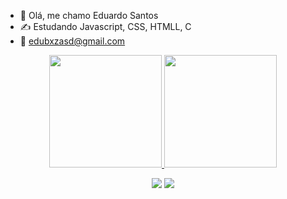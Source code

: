 - 👋 Olá, me chamo Eduardo Santos
- ✍️ Estudando Javascript, CSS, HTMLL, C
- 📧 edubxzasd@gmail.com


<!---
EduSant0/EduSant0 is a ✨ special ✨ repository because its `README.md` (this file) appears on your GitHub profile.
You can click the Preview link to take a look at your changes.
--->

<div align="center">
  <a href="https://github.com/edusant0">
  <img height="180em" src="https://github-readme-stats.vercel.app/api?username=edusant0&show_icons=true&theme=dark&include_all_commits=true&count_private=true"/>
     <img height="180em" src="https://github-readme-stats.vercel.app/api/top-langs/?username=edusant0&layout=compact&langs_count=7&theme=dark"/>
    
    
 
  <a href="https://instagram.com/edu.sant0" target="_blank"><img src="https://img.shields.io/badge/-Instagram-%23E4405F?style=for-the-badge&logo=instagram&logoColor=white" target="_blank"></a>
  <a href="https://www.linkedin.com/in/eduardo-santos-361b78250" target="_blank"><img src="https://img.shields.io/badge/-LinkedIn-%230077B5?style=for-the-badge&logo=linkedin&logoColor=white" target="_blank"></a> 
   
